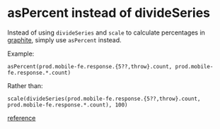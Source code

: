 # asPercent instead of divideSeries

Instead of using `divideSeries` and `scale` to calculate percentages in [graphite](https://graphite.readthedocs.org/en/latest/), simply use `asPercent` instead.

Example:
```
asPercent(prod.mobile-fe.response.{5??,throw}.count, prod.mobile-fe.response.*.count)
```

Rather than:
```
scale(divideSeries(prod.mobile-fe.response.{5??,throw}.count, prod.mobile-fe.response.*.count), 100)
```

[reference](http://graphite.readthedocs.org/en/0.9.10/functions.html#graphite.render.functions.asPercent)
